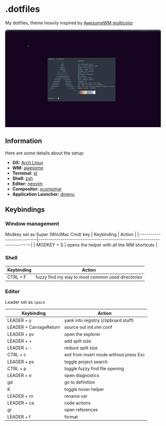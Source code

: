 # .dotfiles
My dotfiles, theme heavily inspired by [AwesomeWM multicolor](https://github.com/lcpz/awesome-copycats#gallery)

![screenshot](https://github.com/dixiedream/dixiedream/blob/main/rice.png)

## Information 

Here are some details about the setup:

- **OS:** [Arch Linux](https://archlinux.org)
- **WM:** [awesome](https://github.com/awesomeWM/awesome)
- **Terminal:** [st](https://github.com/dixiedream/st)
- **Shell:** [zsh](https://www.zsh.org/)
- **Editor:** [neovim](https://github.com/neovim/neovim) 
- **Compositor:** [xcompmgr](https://wiki.archlinux.org/title/Xcompmgr)
- **Application Launcher:** [dmenu](https://github.com/dixiedream/dmenu)


## Keybindings

### Window management
Modkey set as Super (Win/Mac Cmd) key
| Keybinding                | Action                                                                   |
|---------------------------|--------------------------------------------------------------------------|
| MODKEY + S               | opens the helper with all the WM shortcuts     |

### Shell

| Keybinding                | Action                                                                   |
|---------------------------|--------------------------------------------------------------------------|
| CTRL + F               | fuzzy find my way to most common used directories  |

### Editor 
Leader set as ```space```

| Keybinding                | Action                                                                   |
|---------------------------|--------------------------------------------------------------------------|
| LEADER + y               | yank into registry (clipboard stuff) |
| LEADER + CarriageReturn | source out init.vim conf |
| LEADER + pv | open the explorer |
| LEADER + + | add split size |
| LEADER + - | reduce split size |
| CTRL + c               | exit from insert mode without press Esc |
| LEADER + ps | toggle project search | 
| CTRL + p | toggle fuzzy find file opening | 
| LEADER + e               | open diagnostics |
| gd               | go to definition |
| K               | toggle hover helper |
| LEADER + rn               | rename var |
| LEADER + ca               | code actions |
| gr               | open references |
| LEADER + f               | format |
